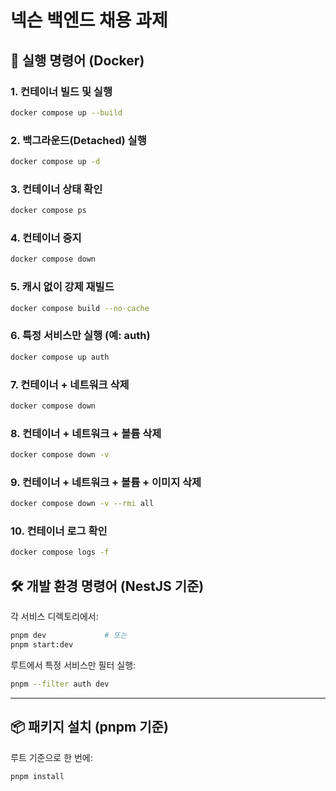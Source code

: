 # 넥슨 백엔드 채용 과제

## 🐳 실행 명령어 (Docker)

### 1. 컨테이너 빌드 및 실행

```bash
docker compose up --build
```

### 2. 백그라운드(Detached) 실행

```bash
docker compose up -d
```

### 3. 컨테이너 상태 확인

```bash
docker compose ps
```

### 4. 컨테이너 중지

```bash
docker compose down
```

### 5. 캐시 없이 강제 재빌드

```bash
docker compose build --no-cache
```

### 6. 특정 서비스만 실행 (예: auth)

```bash
docker compose up auth
```

### 7. 컨테이너 + 네트워크 삭제

```bash
docker compose down 
```

### 8. 컨테이너 + 네트워크 + 볼륨 삭제

```bash
docker compose down -v
```

### 9. 컨테이너 + 네트워크 + 볼륨 + 이미지 삭제

```bash
docker compose down -v --rmi all
```

### 10. 컨테이너 로그 확인

```bash
docker compose logs -f
```

## 🛠️ 개발 환경 명령어 (NestJS 기준)

각 서비스 디렉토리에서:

```bash
pnpm dev             # 또는
pnpm start:dev
```

루트에서 특정 서비스만 필터 실행:

```bash
pnpm --filter auth dev
```

---

## 📦 패키지 설치 (pnpm 기준)

루트 기준으로 한 번에:

```bash
pnpm install
```
